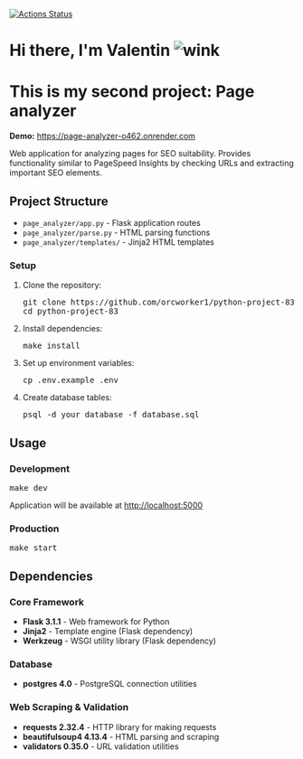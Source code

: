 <!DOCTYPE html>
<html lang="en">
<head>
    <meta charset="UTF-8">
    <meta name="viewport" content="width=device-width, initial-scale=1.0">
    <title>Page Analyzer - README</title>
</head>
<p>
        <a href="https://github.com/orcworker1/python-project-83/actions">
            <img src="https://github.com/orcworker1/python-project-83/actions/workflows/hexlet-check.yml/badge.svg" alt="Actions Status">
        </a>
    </p>
<body>
    <h1>Hi there, I'm Valentin <img src="../tinymce/plugins/emoticons/img/smiley-wink.gif" alt="wink" /></h1>
    <h1>This is my second project: Page analyzer</h1>
    <p><strong>Demo:</strong> <a href="https://page-analyzer-o462.onrender.com">https://page-analyzer-o462.onrender.com</a></p>
    <p>Web application for analyzing pages for SEO suitability. Provides functionality similar to PageSpeed Insights by checking URLs and extracting important SEO elements.</p>
    <h2>Project Structure</h2>
    <ul>
        <li><code>page_analyzer/app.py</code> - Flask application routes</li>
        <li><code>page_analyzer/parse.py</code> - HTML parsing functions</li>
        <li><code>page_analyzer/templates/</code> - Jinja2 HTML templates</li>
    </ul>
    <h3>Setup</h3>
    <ol>
        <li>Clone the repository:
            <pre>git clone https://github.com/orcworker1/python-project-83.git
cd python-project-83</pre>
        </li>
        <li>Install dependencies:
            <pre>make install</pre>
        </li>
        <li>Set up environment variables:
            <pre>cp .env.example .env
</pre>
        </li>
        <li>Create database tables:
            <pre>psql -d your_database -f database.sql</pre>
        </li>
    </ol>
    <h2>Usage</h2>
    <h3>Development</h3>
    <pre>make dev</pre>
    <p>Application will be available at <a href="http://localhost:5000">http://localhost:5000</a></p>
    <h3>Production</h3>
    <pre>make start</pre>
    <h2>Dependencies</h2>
    <h3>Core Framework</h3>
    <ul>
        <li><strong>Flask 3.1.1</strong> - Web framework for Python</li>
        <li><strong>Jinja2</strong> - Template engine (Flask dependency)</li>
        <li><strong>Werkzeug</strong> - WSGI utility library (Flask dependency)</li>
    </ul>
    <h3>Database</h3>
    <ul>
        <li><strong>postgres 4.0</strong> - PostgreSQL connection utilities</li>
    </ul>
    <h3>Web Scraping & Validation</h3>
    <ul>
        <li><strong>requests 2.32.4</strong> - HTTP library for making requests</li>
        <li><strong>beautifulsoup4 4.13.4</strong> - HTML parsing and scraping</li>
        <li><strong>validators 0.35.0</strong> - URL validation utilities</li>
    </ul>
</body>
</html>